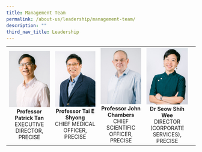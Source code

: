 ```yaml
---
title: Management Team
permalink: /about-us/leadership/management-team/
description: ""
third_nav_title: Leadership
---
```

<table>
	<tbody>
		<tr>
			<td width="25%">
				<a href="/leaders/prof-chng-wee-joo/">
					<img src="/images/Bio/Management%20Team/professor%20patrick%20tan.jpg">
				</a>
				<div align="center"><b>Professor
Patrick Tan</b></div>
				<div align="center">EXECUTIVE DIRECTOR, PRECISE</div>
			</td>
			<td width="25%">
				<a href="/leaders/prof-chng-wee-joo/">
					<img src="/images/Bio/Management%20Team/professor%20tai%20e%20shyong.jpg">
				</a>
				<div align="center"><b>Professor
Tai E Shyong</b></div>
				<div align="center">CHIEF MEDICAL OFFICER, PRECISE</div>
			</td>
			<td width="25%">
				<a href="/leaders/prof-lim-soon-thye/">
					<img src="/images/Bio/Management%20Team/professor%20john%20chambers.jpg">
				</a>
				<div align="center"><b>Professor
John Chambers</b></div>
				<div align="center">CHIEF SCIENTIFIC OFFICER, PRECISE</div>
			</td>
			<td width="25%">
				<a href="/leaders/mr-clarence-khoo/">
					<img src="/images/Bio/Management%20Team/dr%20seow%20shih%20wee.jpg">
				</a>
				<div align="center"><b>Dr Seow Shih Wee</b></div>
				<div align="center">DIRECTOR (CORPORATE SERVICES), PRECISE</div>
			</td>
			<td>
			</td>
		</tr>
	</tbody>
</table>